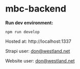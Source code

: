 # mbc-backend

**Run dev environment:**
```
npm run develop
```
Hosted at: http://localhost:1337

Strapi user: don@westland.net

Website user: don@westland.net

